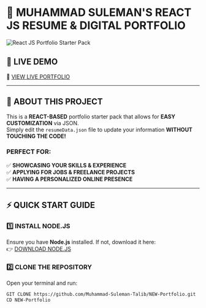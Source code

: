 # 🚀 MUHAMMAD SULEMAN'S REACT JS RESUME & DIGITAL PORTFOLIO

![React JS Portfolio Starter Pack](resume-screenshot.jpg?raw=true "React JS Portfolio Starter Pack")

## 🌟 LIVE DEMO  
🔗 [VIEW LIVE PORTFOLIO](https://your-live-demo-link.com/)

---

## 📌 ABOUT THIS PROJECT  

This is a **REACT-BASED** portfolio starter pack that allows for **EASY CUSTOMIZATION** via JSON.  
Simply edit the `resumeData.json` file to update your information **WITHOUT TOUCHING THE CODE!**  

### PERFECT FOR:  
✅ **SHOWCASING YOUR SKILLS & EXPERIENCE**  
✅ **APPLYING FOR JOBS & FREELANCE PROJECTS**  
✅ **HAVING A PERSONALIZED ONLINE PRESENCE**  

---

## ⚡ QUICK START GUIDE  

### **1️⃣ INSTALL NODE.JS**  
Ensure you have **Node.js** installed. If not, download it here:  
👉 [DOWNLOAD NODE.JS](https://nodejs.org/en/download/)

### **2️⃣ CLONE THE REPOSITORY**  
Open your terminal and run:  

```sh
GIT CLONE https://github.com/Muhammad-Suleman-Talib/NEW-Portfolio.git
CD NEW-Portfolio
